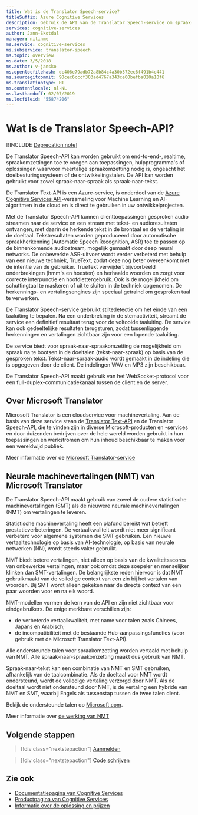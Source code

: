```yaml
---
title: Wat is de Translator Speech-service?
titleSuffix: Azure Cognitive Services
description: Gebruik de API van de Translator Speech-service om spraak-naar-spraak- en spraak-naar-tekstvertaling toe te voegen aan uw toepassingen.
services: cognitive-services
author: Jann-Skotdal
manager: nitinme
ms.service: cognitive-services
ms.subservice: translator-speech
ms.topic: overview
ms.date: 3/5/2018
ms.author: v-jansko
ms.openlocfilehash: dc406e79adb72a8b84c4a30b372ec6f491b4e441
ms.sourcegitcommit: 90cec6cccf303ad4767a343ce00befba020a10f6
ms.translationtype: HT
ms.contentlocale: nl-NL
ms.lasthandoff: 02/07/2019
ms.locfileid: "55874206"
---
```

# <a name="what-is-translator-speech-api"></a>Wat is de Translator Speech-API?

[!INCLUDE [Deprecation note](../../../includes/cognitive-services-translator-speech-deprecation-note.md)]

De Translator Speech-API kan worden gebruikt om end-to-end-, realtime, spraakomzettingen toe te voegen aan toepassingen, hulpprogramma's of oplossingen waarvoor meertalige spraakomzetting nodig is, ongeacht het doelbesturingssysteem of de ontwikkelingstalen. De API kan worden gebruikt voor zowel spraak-naar-spraak als spraak-naar-tekst.

De Translator Text-API is een Azure-service, is onderdeel van de [Azure Cognitive Services API](https://docs.microsoft.com/azure/)-verzameling voor Machine Learning en AI-algoritmen in de cloud en is direct te gebruiken in uw ontwikkelprojecten.

Met de Translator Speech-API kunnen clienttoepassingen gesproken audio streamen naar de service en een stream met tekst- en audioresultaten ontvangen, met daarin de herkende tekst in de brontaal en de vertaling in de doeltaal. Tekstresultaten worden geproduceerd door automatische spraakherkenning (Automatic Speech Recognition, ASR) toe te passen op de binnenkomende audiostream, mogelijk gemaakt door deep neural networks. De onbewerkte ASR-uitvoer wordt verder verbeterd met behulp van een nieuwe techniek, TrueText, zodat deze nog beter overeenkomt met de intentie van de gebruiker. TrueText verwijdert bijvoorbeeld onderbrekingen (hmm's en hoesten) en herhaalde woorden en zorgt voor correcte interpunctie en hoofdlettergebruik. Ook is de mogelijkheid om schuttingtaal te maskeren of uit te sluiten in de techniek opgenomen. De herkennings- en vertalingsengines zijn speciaal getraind om gesproken taal te verwerken. 

De Translator Speech-service gebruikt stiltedetectie om het einde van een taaluiting te bepalen. Na een onderbreking in de stemactiviteit, streamt de service een definitief resultaat terug voor de voltooide taaluiting. De service kan ook gedeeltelijke resultaten terugsturen, zodat tussenliggende herkenningen en vertalingen zichtbaar zijn voor een lopende taaluiting. 

De service biedt voor spraak-naar-spraakomzetting de mogelijkheid om spraak na te bootsen in de doeltalen (tekst-naar-spraak) op basis van de gesproken tekst. Tekst-naar-spraak-audio wordt gemaakt in de indeling die is opgegeven door de client. De indelingen WAV en MP3 zijn beschikbaar.

De Translator Speech-API maakt gebruik van het WebSocket-protocol voor een full-duplex-communicatiekanaal tussen de client en de server. 

## <a name="about-microsoft-translator"></a>Over Microsoft Translator
Microsoft Translator is een cloudservice voor machinevertaling. Aan de basis van deze service staan de [Translator Text-API](https://www.microsoft.com/en-us/translator/translatorapi.aspx) en de Translator Speech-API, die te vinden zijn in diverse Microsoft-producten en -services en door duizenden bedrijven over de hele wereld worden gebruikt in hun toepassingen en werkstromen om hun inhoud beschikbaar te maken voor een wereldwijd publiek.

Meer informatie over de [Microsoft Translator-service](https://www.microsoft.com/en-us/translator/home.aspx)

## <a name="microsoft-translator-neural-machine-translation-nmt"></a>Neurale machinevertalingen (NMT) van Microsoft Translator
De Translator Speech-API maakt gebruik van zowel de oudere statistische machinevertalingen (SMT) als de nieuwere neurale machinevertalingen (NMT) om vertalingen te leveren.

Statistische machinevertaling heeft een plafond bereikt wat betreft prestatieverbeteringen. De vertaalkwaliteit wordt niet meer significant verbeterd voor algemene systemen die SMT gebruiken. Een nieuwe vertaaltechnologie op basis van AI-technologie, op basis van neurale netwerken (NN), wordt steeds vaker gebruikt.

NMT biedt betere vertalingen, niet alleen op basis van de kwaliteitsscores van onbewerkte vertalingen, maar ook omdat deze soepeler en menselijker klinken dan SMT-vertalingen. De belangrijkste reden hiervoor is dat NMT gebruikmaakt van de volledige context van een zin bij het vertalen van woorden. Bij SMT wordt alleen gekeken naar de directe context van een paar woorden voor en na elk woord.

NMT-modellen vormen de kern van de API en zijn niet zichtbaar voor eindgebruikers. De enige merkbare verschillen zijn:
* de verbeterde vertaalkwaliteit, met name voor talen zoals Chinees, Japans en Arabisch;
* de incompatibiliteit met de bestaande Hub-aanpassingsfuncties (voor gebruik met de Microsoft Translator Text-API).

Alle ondersteunde talen voor spraakomzetting worden vertaald met behulp van NMT. Alle spraak-naar-spraakomzetting maakt dus gebruik van NMT. 

Spraak-naar-tekst kan een combinatie van NMT en SMT gebruiken, afhankelijk van de taalcombinatie. Als de doeltaal voor NMT wordt ondersteund, wordt de volledige vertaling verzorgd door NMT. Als de doeltaal wordt niet ondersteund door NMT, is de vertaling een hybride van NMT en SMT, waarbij Engels als tussenstap tussen de twee talen dient. 

Bekijk de ondersteunde talen op [Microsoft.com](https://www.microsoft.com/en-us/translator/languages.aspx). 

Meer informatie over [de werking van NMT](https://www.microsoft.com/en-us/translator/mt.aspx#nnt)

## <a name="next-steps"></a>Volgende stappen

> [!div class="nextstepaction"]
> [Aanmelden](translator-speech-how-to-signup.md)

> [!div class="nextstepaction"]
> [Code schrijven](quickstarts/csharp.md)

## <a name="see-also"></a>Zie ook
- [Documentatiepagina van Cognitive Services](https://docs.microsoft.com/azure/)
- [Productpagina van Cognitive Services](https://azure.microsoft.com/services/cognitive-services/)
- [Informatie over de oplossing en prijzen](https://www.microsoft.com/en-us/translator/home.aspx) 
